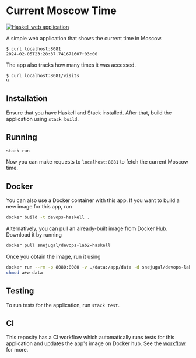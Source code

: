 # Current Moscow Time

[![Haskell web application][badge]][workflow]

[badge]: https://github.com/SnejUgal/S24-core-course-labs/actions/workflows/haskell.yaml/badge.svg

A simple web application that shows the current time in Moscow.

```
$ curl localhost:8081
2024-02-05T23:28:37.741671607+03:00
```

The app also tracks how many times it was accessed.

```
$ curl localhost:8081/visits
9
```

## Installation

Ensure that you have Haskell and Stack installed. After that, build the
application using `stack build`.

## Running

```bash
stack run
```

Now you can make requests to `localhost:8081` to fetch the current Moscow time.

## Docker

You can also use a Docker container with this app. If you want to build a new
image for this app, run

```bash
docker build -t devops-haskell .
```

Alternatively, you can pull an already-built image from Docker Hub. Download it
by running

```bash
docker pull snejugal/devops-lab2-haskell
```

Once you obtain the image, run it using

```bash
docker run --rm -p 8080:8080 -v ./data:/app/data -d snejugal/devops-lab2-haskell
chmod a+w data
```

## Testing

To run tests for the application, run `stack test`.

## CI

This reposity has a CI workflow which automatically runs tests for this
application and updates the app's image on Docker hub. See the [workflow] for
more.

[workflow]: ../.github/workflows/haskell.yaml
